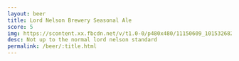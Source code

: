 ```yaml
---
layout: beer
title: Lord Nelson Brewery Seasonal Ale
score: 5
img: https://scontent.xx.fbcdn.net/v/t1.0-0/p480x480/11150609_10153268295143745_4412554411779312688_n.jpg?oh=6bd11fb40539c712df600f3341d593d5&oe=586D48A2
desc: Not up to the normal lord nelson standard
permalink: /beer/:title.html
---
```

